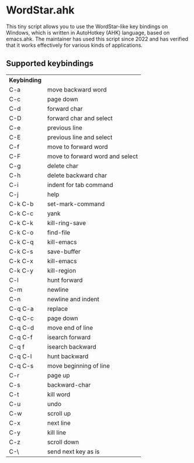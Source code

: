 # WordStar.ahk 
This tiny script allows you to use the WordStar-like key bindings on Windows, which is written in AutoHotkey (AHK) language, based on emacs.ahk. The maintainer has used this script since 2022 and has verified that it works effectively for various kinds of applications.

## Supported keybindings
<table>
  <tr>
    <th>Keybinding</th>
    <th></th>
  </tr>
<tr>
<td>C-a</td>
<td>move backward word</td>
</tr>
<tr>
<tr>
<td>C-c</td>
<td>page down</td>
</tr>
<tr>
<td>C-d</td>
<td>forward char</td>
</tr>
<tr>
<tr>
<td>C-D</td>
<td>forward char and select</td>
</tr>
<tr>
<tr>
<td>C-e</td>
<td>previous line</td>
</tr>
<tr>
<tr>
<td>C-E</td>
<td>previous line and select</td>
</tr>
<tr>
<tr>
<td>C-f</td>
<td>move to forward word</td>
</tr>
<tr>
<tr>
<td>C-F</td>
<td>move to forward word and select</td>
</tr>
<tr>
<tr>
<td>C-g</td>
<td>delete char</td>
</tr>
<tr>
<tr>
<td>C-h</td>
<td>delete backward char</td>
</tr>
<tr>
<td>C-i</td>
<td>indent for tab command</td>
</tr>
<tr>
<td>C-j</td>
<td>help</td>
</tr>
<tr>
<td>C-k C-b</td>
<td>set-mark-command</td>
</tr>
<tr>
<td>C-k C-c</td>
<td>yank</td>
</tr>
<tr>
<td>C-k C-k</td>
<td>kill-ring-save</td>
</tr>
<tr>
<td>C-k C-o</td>
<td>find-file</td>
</tr>
<tr>
<td>C-k C-q</td>
<td>kill-emacs</td>
</tr>
<tr>
<td>C-k C-s</td>
<td>save-buffer</td>
</tr>
<td>C-k C-x</td>
<td>kill-emacs</td>
<tr>
<td>C-k C-y</td>
<td>kill-region</td>
</tr>
<tr>
<td>C-l</td>
<td>hunt forward</td>
</tr>
<tr>
<td>C-m</td>
<td>newline</td>
</tr>
<tr>
<td>C-n</td>
<td>newline and indent</td>
</tr>
<tr>
<td>C-q C-a</td>
<td>replace</td>
</tr>
<tr>
<td>C-q C-c</td>
<td>page down</td>
</tr>
<tr>
<td>C-q C-d</td>
<td>move end of line</td>
</tr>
<tr>
<td>C-q C-f</td>
<td>isearch forward</td>
</tr>
<tr>
<td>C-q f</td>
<td>isearch backward</td>
</tr>
<tr>
<td>C-q C-l</td>
<td>hunt backward</td>
</tr>
<tr>
<td>C-q C-s</td>
<td>move beginning of line</td>
</tr>
<tr>
<td>C-r</td>
<td>page up</td>
</tr>
<tr>
<td>C-s</td>
<td>backward-char</td>
</tr>
<tr>
<td>C-t</td>
<td>kill word</td>
</tr>
<tr>
<td>C-u</td>
<td>undo</td>
</tr>
<tr>
<td>C-w</td>
<td>scroll up</td>
</tr>
<tr>
<td>C-x</td>
<td>next line</td>
</tr>
<tr>
<td>C-y</td>
<td>kill line</td>
</tr>
<tr>
<td>C-z</td>
<td>scroll down</td>
</tr>
<tr>
<td>C-\</td>
<td>send next key as is</td>
</tr>
</table>
